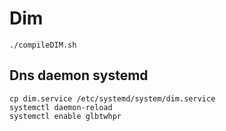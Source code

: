 # Dim

	./compileDIM.sh

## Dns daemon systemd

	cp dim.service /etc/systemd/system/dim.service 
	systemctl daemon-reload
	systemctl enable glbtwhpr
